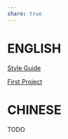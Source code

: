```yaml
---
share: true
---
```


# ENGLISH

[Style Guide](style_guide)

[First Project](project_1_en)

# CHINESE

TODO
